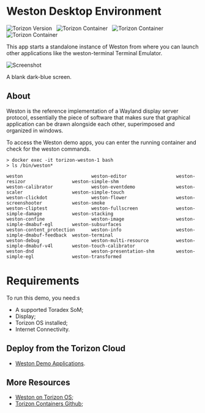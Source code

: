 # Weston Desktop Environment #

![Torizon Version](https://img.shields.io/badge/Torizon_OS-6.8.1-blue?logo=torizon) 
&nbsp;
![Torizon Container](https://img.shields.io/badge//torizon/weston-3-blue?logo=docker)
&nbsp;
![Torizon Container](https://img.shields.io/badge//torizon/weston--vivante-3-blue?logo=docker)
&nbsp;
![Torizon Container](https://img.shields.io/badge//torizon/weston--am62-3-blue?logo=docker)

This app starts a standalone instance of Weston from where you can launch other applications like the weston-terminal Terminal Emulator.

![Screenshot](https://docs1.toradex.com/116545-demogalleryweston.png?v=1)

A blank dark-blue screen.

## About

​Weston is the reference implementation of a Wayland display server protocol,
essentially the piece of software that makes sure that graphical application can be drawn alongside each other, superimposed and organized in windows.

To access the Weston demo apps, you can enter the running container and check for the weston commands.

```
> docker exec -it torizon-weston-1 bash
> ls /bin/weston*

weston                         weston-editor                  weston-resizor                 weston-simple-shm
weston-calibrator              weston-eventdemo               weston-scaler                  weston-simple-touch
weston-clickdot                weston-flower                  weston-screenshooter           weston-smoke
weston-cliptest                weston-fullscreen              weston-simple-damage           weston-stacking
weston-confine                 weston-image                   weston-simple-dmabuf-egl       weston-subsurfaces
weston-content_protection      weston-info                    weston-simple-dmabuf-feedback  weston-terminal
weston-debug                   weston-multi-resource          weston-simple-dmabuf-v4l       weston-touch-calibrator
weston-dnd                     weston-presentation-shm        weston-simple-egl              weston-transformed
```

# Requirements
To run this demo, you need:s

- A supported Toradex SoM;
- Display;
- Torizon OS installed;
- Internet Connectivity.

## Deploy from the Torizon Cloud

- [Weston Demo Applications](https://www.torizon.io/weston-desktop-environment).

## More Resources

- [Weston on Torizon OS](https://developer.toradex.com/torizon/application-development/working-with-containers/working-with-weston-on-torizoncore/);
- [Torizon Containers Github](https://github.com/torizon/torizon-containers/tree/oldstable/debian-docker-images/imx/weston);